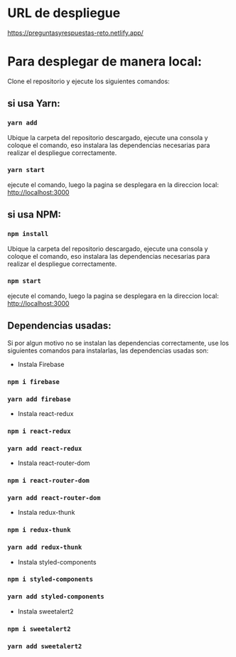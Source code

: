 # URL de despliegue

https://preguntasyrespuestas-reto.netlify.app/

# Para desplegar de manera local:

Clone el repositorio y ejecute los siguientes comandos:

## si usa Yarn:

### `yarn add`

Ubique la carpeta del repositorio descargado, ejecute una consola y coloque el comando, eso instalara las dependencias necesarias para realizar el despliegue correctamente.

### `yarn start`

ejecute el comando, luego la pagina se desplegara en la direccion local: [http://localhost:3000](http://localhost:3000) 

## si usa NPM:

### `npm install`

Ubique la carpeta del repositorio descargado, ejecute una consola y coloque el comando, eso instalara las dependencias necesarias para realizar el despliegue correctamente.

### `npm start`

ejecute el comando, luego la pagina se desplegara en la direccion local: [http://localhost:3000](http://localhost:3000) 

## Dependencias usadas:

Si por algun motivo no se instalan las dependencias correctamente, use los siguientes comandos para instalarlas, las dependencias usadas son:

- Instala Firebase
### `npm i firebase` 
### `yarn add firebase` 

- Instala react-redux
### `npm i react-redux` 
### `yarn add react-redux` 

- Instala react-router-dom
### `npm i react-router-dom` 
### `yarn add react-router-dom` 

- Instala redux-thunk
### `npm i redux-thunk` 
### `yarn add redux-thunk` 

- Instala styled-components
### `npm i styled-components` 
### `yarn add styled-components` 

- Instala sweetalert2
### `npm i sweetalert2` 
### `yarn add sweetalert2` 





